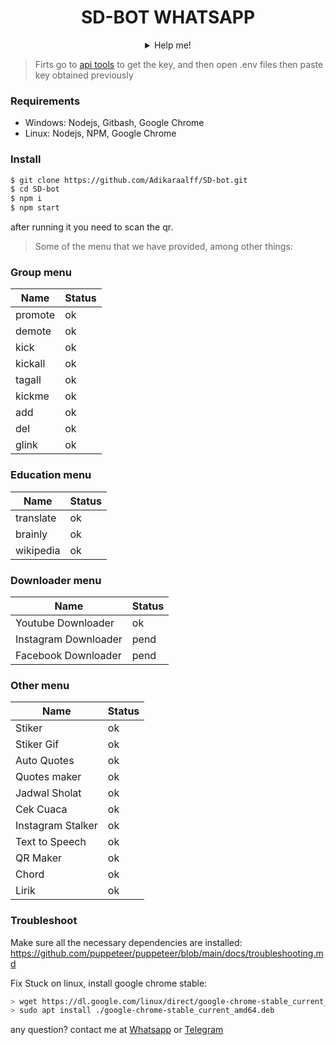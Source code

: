 <div align="center">

# SD-BOT WHATSAPP
<details>
 <summary>Help me!</summary>
 [Saweria.co] (https://saweria.co/SDBot)
 [Paypal.me] (https://paypal.me/Adikaraalf)

</details>
</div>

> Firts go to [api tools](https://api.i-tech.id) to get the key, and then open .env files then paste key obtained previously

### Requirements
  - Windows: Nodejs, Gitbash, Google Chrome
  - Linux: Nodejs, NPM, Google Chrome

### Install

```sh
$ git clone https://github.com/Adikaraalff/SD-bot.git
$ cd SD-bot
$ npm i
$ npm start
```

after running it you need to scan the qr.

> Some of the menu that we have provided, among other things:

### Group menu

| Name   | Status |
| ------ | ------ |
| promote|   ok   |
| demote |   ok   |
| kick   |   ok   |
| kickall|   ok   |
| tagall |   ok   |
| kickme |   ok   |
| add    |   ok   |
| del    |   ok   |
| glink  |   ok   |

### Education menu

| Name      | Status |
| ------    | ------ |
| translate |   ok   |
| brainly   |   ok   |
| wikipedia |   ok   |


### Downloader menu

| Name                 | Status |
| ------               | ------ |
| Youtube Downloader   |   ok   |
| Instagram Downloader |  pend  |
| Facebook Downloader  |  pend  |

### Other menu

| Name              | Status |
| ------            | ------ |
| Stiker            |   ok   |
| Stiker Gif        |   ok   |
| Auto Quotes       |   ok   |
| Quotes maker      |   ok   |
| Jadwal Sholat     |   ok   |
| Cek Cuaca         |   ok   |
| Instagram Stalker |   ok   |
| Text to Speech    |   ok   |
| QR Maker          |   ok   |
| Chord             |   ok   |
| Lirik             |   ok   |


### Troubleshoot
Make sure all the necessary dependencies are installed: https://github.com/puppeteer/puppeteer/blob/main/docs/troubleshooting.md

Fix Stuck on linux, install google chrome stable: 
```bash
> wget https://dl.google.com/linux/direct/google-chrome-stable_current_amd64.deb
> sudo apt install ./google-chrome-stable_current_amd64.deb
```

any question? contact me at [Whatsapp](https://wa.me/6282180788179) or [Telegram](https://t.me/Adikaraalf)